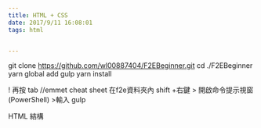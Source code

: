 ```yaml
---
title: HTML + CSS
date: 2017/9/11 16:08:01
tags: html


---
```

git clone https://github.com/wl00887404/F2EBeginner.git
cd ./F2EBeginner
yarn global add gulp
yarn install

! 再按 tab //emmet cheat sheet
在f2e資料夾內 shift +右鍵 > 開啟命令提示視窗(PowerShell) >輸入 gulp

HTML 結構

<head>

<title>
<meta>
<link>
<body>

img
<h123456>
p
樹狀結構

![](https://i.imgur.com/LI0MUl2.png)

<link rel="stylesheet" href="./styles.css">


今天是第一天
---
